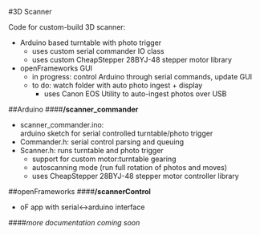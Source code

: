 #3D Scanner

Code for custom-build 3D scanner:

- Arduino based turntable with photo trigger  
  - uses custom serial commander IO class
  - uses custom CheapStepper 28BYJ-48 stepper motor library
- openFrameworks GUI
  - in progress: control Arduino through serial commands, update GUI
  - to do: watch folder with auto photo ingest + display  
    - uses Canon EOS Utility to auto-ingest photos over USB


##Arduino
####**/scanner_commander**  

- scanner_commander.ino:  
  arduino sketch for serial controlled turntable/photo trigger
- Commander.h: serial control parsing and queuing
- Scanner.h: runs turntable and photo trigger
  - support for custom motor:turntable gearing
  - autoscanning mode (run full rotation of photos and moves)
  - uses CheapStepper 28BYJ-48 stepper motor controller library
  
##openFrameworks
####**/scannerControl**

- oF app with serial<->arduino interface
  
  

####*more documentation coming soon*
